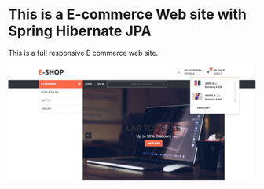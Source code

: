 # This is a E-commerce Web site with Spring Hibernate JPA

This is a full responsive E commerce web site.

![HomePage](img/home1.jpg)

